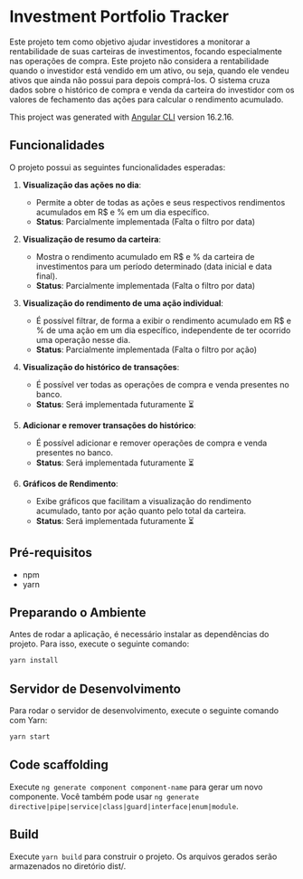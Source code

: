# Investment Portfolio Tracker

Este projeto tem como objetivo ajudar investidores a monitorar a rentabilidade de suas carteiras de investimentos, focando especialmente nas operações de compra. Este projeto não considera a rentabilidade quando o investidor está vendido em um ativo, ou seja, quando ele vendeu ativos que ainda não possui para depois comprá-los. O sistema cruza dados sobre o histórico de compra e venda da carteira do investidor com os valores de fechamento das ações para calcular o rendimento acumulado.

This project was generated with [Angular CLI](https://github.com/angular/angular-cli) version 16.2.16.

## Funcionalidades

O projeto possui as seguintes funcionalidades esperadas:

1. **Visualização das ações no dia**:
   - Permite a obter de todas as ações e seus respectivos rendimentos acumulados em R$ e % em um dia específico.
   - **Status**: Parcialmente implementada (Falta o filtro por data)

2. **Visualização de resumo da carteira**:
   - Mostra o rendimento acumulado em R$ e % da carteira de investimentos para um período determinado (data inicial e data final).
   - **Status**: Parcialmente implementada (Falta o filtro por data)

3. **Visualização do rendimento de uma ação individual**:
   - É possível filtrar, de forma a exibir o rendimento acumulado em R$ e % de uma ação em um dia específico, independente de ter ocorrido uma operação nesse dia.
   - **Status**: Parcialmente implementada (Falta o filtro por ação)
  
4. **Visualização do histórico de transações**:
   - É possível ver todas as operações de compra e venda presentes no banco.
   - **Status**: Será implementada futuramente ⏳

5. **Adicionar e remover transações do histórico**:
   - É possível adicionar e remover operações de compra e venda presentes no banco.
   - **Status**: Será implementada futuramente ⏳

6. **Gráficos de Rendimento**:
   - Exibe gráficos que facilitam a visualização do rendimento acumulado, tanto por ação quanto pelo total da carteira.
   - **Status**: Será implementada futuramente ⏳

## Pré-requisitos
- npm
- yarn


## Preparando o Ambiente

Antes de rodar a aplicação, é necessário instalar as dependências do projeto. Para isso, execute o seguinte comando:

```sh
yarn install
```

## Servidor de Desenvolvimento

Para rodar o servidor de desenvolvimento, execute o seguinte comando com Yarn:

```sh
yarn start
```

## Code scaffolding

Execute `ng generate component component-name` para gerar um novo componente. Você também pode usar `ng generate directive|pipe|service|class|guard|interface|enum|module`.

## Build

Execute `yarn build` para construir o projeto. Os arquivos gerados serão armazenados no diretório dist/.
